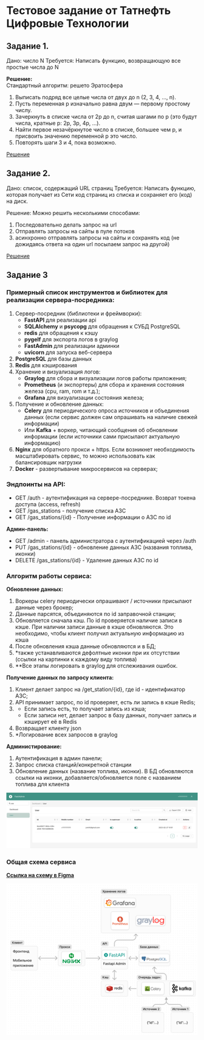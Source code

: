 # Тестовое задание от Татнефть Цифровые Технологии
## Задание 1.
Дано: число N
Требуется: Написать функцию, возвращающую все простые числа до N<br>

<b>Решение:</b><br>
Стандартный алгоритм: решето Эратосфера<br>

1. Выписать подряд все целые числа от двух до n (2, 3, 4, …, n).
2. Пусть переменная p изначально равна двум — первому простому числу.
3. Зачеркнуть в списке числа от 2p до n, считая шагами по p (это будут числа, кратные p: 2p, 3p, 4p, …).
4. Найти первое незачёркнутое число в списке, большее чем p, и присвоить значению переменной p это число.
5. Повторять шаги 3 и 4, пока возможно.

[Решение](task_1/task_1.py)


## Задание 2.
Дано: список, содержащий URL страниц
Требуется: Написать функцию, которая получает из Сети код страниц из списка и сохраняет его (код) на диск.

Решение:
Можно решить несколькими способами:
1. Последовательно делать запрос на url
2. Отправлять запросы на сайты в пуле потоков
3. асинхронно отправлять запросы на сайты и сохранять код (не дожидаясь ответа на один url посылаем запрос на другой)

[Решение](task_2/task_2.py)


## Задание 3
### Примерный список инструментов и библиотек для реализации сервера-посредника:
1. Сервер-посредник (библиотеки и фреймворки):
    - __FastAPI__ для реализации api
    - __SQLAlchemy__ и __psycopg__ для обращения к СУБД PostgreSQL
    - __redis__ для обращения к кэшу
    - __pygelf__ для экспорта логов в graylog
    - __FastAdmin__ для реализации админки
    - __uvicorn__ для запуска веб-сервера
3. __PostgreSQL__ для базы данных
2. __Redis__ для кэширования
3. Хранение и визуализация логов:
   - __Graylog__ для сбора и визуализации логов работы приложения;
   - __Prometheus__ (и экспортеры) для сбора и хранения состояния железа (cpu, ram, rom и т.д.);
   - __Grafana__ для визуализации состояния железа;
4. Получение и обновление данных:
    - __Celery__ для периодического опроса источников и объединения данных (если сервис должен сам опрашивать на наличие свежей информации)
    - Или __Kafka__ + воркер, читающий сообщения об обновлении информации (если источники сами присылают актуальную информацию)
5. __Nginx__ для обратного прокси + https. Если возникнет необходимость масштабировать сервис, то можно использовать как балансировщик нагрузки
6. __Docker__ - развертывание микросервисов на серверах;

### Эндпоинты на API:
- GET /auth - аутентификация на сервере-посреднике. Возврат токена доступа (access, refresh)
- GET /gas_stations - получение списка АЗС
- GET /gas_stations/{id} - Получение информации о АЗС по id

__Админ-панель:__
- GET /admin - панель администратора с аутентификацией через /auth
- PUT /gas_stations/{id} - обновление данных АЗС (названия топлива, иконки)
- DELETE /gas_stations/{id} - Удаление данных АЗС по id

### Алгоритм работы сервиса:

__Обновление данных:__
1. Воркеры celery периодически опрашивают / источники присылают данные через брокер;
2. Данные парсятся, объединяются по id заправочной станции;
3. Обновляется сначала кэш. По id проверяется наличие записи в кэше. При наличии записи данные в кэше обновляются. Это необходимо, чтобы клиент получил актуальную информацию из кэша
4. После обновления кэша данные обновляются и в БД;
5. *также устанавливаются дефолтные иконки при их отсутствии (ссылки на картинки к каждому виду топлива)
6. **Все этапы логировать в graylog для отслеживания ошибок.

__Получение данных по запросу клиента:__
1. Клиент делает запрос на /get_station/{id}, где id - идентификатор АЗС;
2. API принимает запрос, по id проверяет, есть ли запись в кэше Redis;
3. - Если запись есть, то получает запись из кэша;
   - Если записи нет, делает запрос в базу данных, получает запись и кэширует её в Redis
5. Возвращает клиенту json
6. *Логирование всех запросов в graylog

__Администирование:__
1. Аутентификация в админ панели;
2. Запрос списка станций/конкретной станции
3. Обновление данных (название топлива, иконки). В БД обновляются ссылки на иконки, добавляется/обновляется поле с названием топлива для клиента

![Пример админки](task_3/img/admin.png)
### Общая схема сервиса

__[Ссылка на схему в Figma](https://www.figma.com/board/cI0WJnxNH2Y0UqNBuuCuli/%D0%90%D1%80%D1%85%D0%B8%D1%82%D0%B5%D0%BA%D1%82%D1%83%D1%80%D0%B0-API?node-id=0-1&t=YnA63EQrN19yWw6j-1)__

![Архитектура](task_3/img/Архитектура.png)
